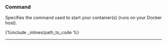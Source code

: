 ### Command

Specifies the command used to start your container(s) (runs on your Docker host).



{%include _inlines/path_to_code %}



* * *

